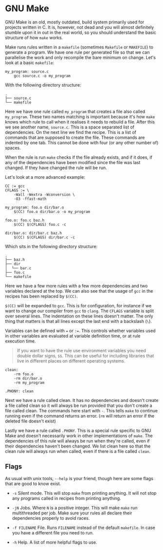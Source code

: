 # GNU Make

GNU Make is an old, mostly outdated, build system primarily used for projects
written in C. It is, however, not dead and you will almost definitely stumble
upon it in out in the real world, so you should understand the basic structure
of how `make` works.

Make runs rules written in a `makefile` (sometimes `Makefile` or `MAKEFILE`) to
generate a program. We have one rule per generated file so that we can
parallelise the work and only recompile the bare minimum on change. Let's look
at a basic `makefile`:

```make
my_program: source.c
	gcc source.c -o my_program
```
With the following directory structure:
```
.
├── source.c
└── makefile
```

Here we have one rule called `my_program` that creates a file also called
`my_program`. These two names matching is important because it's how `make`
knows which rule to call when it realises it needs to rebuild a file. After
this we see another name, `source.c`. This is a space separated list of
dependencies. On the next line we find the recipe. This is a list of commands
that are supposed to create the file. These commands are indented by one tab.
This cannot be done with four (or any other number of) spaces.

When the rule is run `make` checks if the file already exists, and if it does,
if any of the dependencies have been modified since the file was last changed.
If they have changed the rule will be run.

Let's look at a more advanced example:

```make
CC := gcc
CFLAGS := \
	-Wall -Wextra -Wconversion \
	-O3 -ffast-math

my_program: foo.o dir/bar.o
	$(CC) foo.o dir/bar.o -o my_program

foo.o: foo.c baz.h
	$(CC) $(CFLAGS) foo.c -c

dir/bar.o: dir/bar.c baz.h
	$(CC) $(CFLAGS) dir/bar.c -c
```
Which sits in the following directory structure:
```
.
├── baz.h
├── dir
│  └── bar.c
├── foo.c
└── makefile
```

Here we have a few more rules with a few more dependencies and two variables
declared at the top. We can also see that the usage of `gcc` in the recipes has
been replaced by `$(CC)`.

`$(CC)` will be expanded to `gcc`. This is for configuration, for instance if
we want to change our compiler from `gcc` to `clang`. The `CFLAGS` variable is
split over several lines. The indentation on these lines doesn't matter. The
only thing that matters is that all lines except the last end with a backslash
(`\`).

Variables can be defined with `=` or `:=`. This controls whether variables used
in other variables are evaluated at variable definition time, or at rule
execution time.

> If you want to have the rule use environment variables you need double dollar
> signs, `$$`. This can be useful for including libraries that live in
> different places on different operating systems.

```make
clean:
	-rm foo.o
	-rm dir/bar.o
	-rm my_program

.PHONY: clean
```

Next we have a rule called clean. It has no dependencies and doesn't create a
file called clean so it will always be run provided that you don't create a
file called clean. The commands here start with `-`. This tells `make` to
continue running even if the command returns an error. (`rm` will return an
error if the deleted file doesn't exist)

Lastly we have a rule called `.PHONY`. This is a special rule specific to GNU
Make and doesn't necessarily work in other implementations of `make`. The
dependencies of this rule will always be run when they're called, even if their
dependencies haven't been changed. We list clean here so that the clean rule
will always run when called, even if there is a file called `clean`.

## Flags

As usual with unix tools, `--help` is your friend, though here are some flags
that are good to know exist.

* `-s` Silent mode. This will stop `make` from printing anything. It will not
	stop any programs called in recipes from printing anything.

* `-jN` Jobs. Where `N` is a positive integer. This will make `make` run
	multithreaded per job. Make sure your rules all declare their dependencies
	properly to avoid races.

* `-f FILENAME` File. Runs `FILENAME` instead of the default `makefile`. In
	case you have a different file you need to run.

* `-h` Help. A list of more helpful flags to use.

